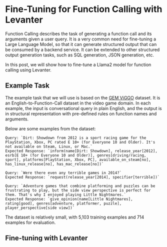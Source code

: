 # Fine-Tuning for Function Calling with Levanter

Function Calling describes the task of generating a function call and its arguments given a user query. 
It is a very common need for fine-tuning a Large Language Model, so that it can generate structured output that can be consumed by a backend service. 
It can be extended to other structured output generation tasks, such as SQL generation, JSON generation, etc.

In this post, we will show how to fine-tune a Llama2 model for function calling using Levanter. 

## Example Task
The example task that we will use is based on the [GEM ViGGO](https://huggingface.co/datasets/GEM/viggo) dataset. 
It is an English-to-Function-Call dataset in the video game domain. In each example, the input is conversational query in plain English, and the output is in structural representation with pre-defined rules on function names and arguments. 

Below are some examples from the dataset:

```
Query: `Dirt: Showdown from 2012 is a sport racing game for the PlayStation, Xbox, PC rated E 10+ (for Everyone 10 and Older). It's not available on Steam, Linux, or Mac.`
Expected Response: `inform(name[Dirt: Showdown], release_year[2012], esrb[E 10+ (for Everyone 10 and Older)], genres[driving/racing, sport], platforms[PlayStation, Xbox, PC], available_on_steam[no], has_linux_release[no], has_mac_release[no])`

Query: `Were there even any terrible games in 2014?`
Expected Response: `request(release_year[2014], specifier[terrible])`

Query: `Adventure games that combine platforming and puzzles can be frustrating to play, but the side view perspective is perfect for them. That's why I enjoyed playing Little Nightmares.`
Expected Response: `give_opinion(name[Little Nightmares], rating[good], genres[adventure, platformer, puzzle], player_perspective[side view])`
```

The dataset is relatively small, with 5,103 training examples and 714 examples for evaluation.

## Fine-tuning with Levanter

